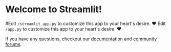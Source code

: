 # Welcome to Streamlit!

#Edit `/streamlit_app.py` to customize this app to your heart's desire. :heart:
Edit `/app.py` to customize this app to your heart's desire. :heart:

If you have any questions, checkout our [documentation](https://docs.streamlit.io) and [community
forums](https://discuss.streamlit.io).
